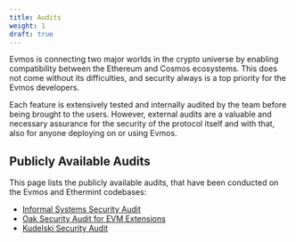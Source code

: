 ```yaml
---
title: Audits
weight: 1
draft: true
---
```


Evmos is connecting two major worlds in the crypto universe by enabling
compatibility between the Ethereum and Cosmos ecosystems.
This does not come without its difficulties, and security always
is a top priority for the Evmos developers.

Each feature is extensively tested and internally audited by the team
before being brought to the users.
However, external audits are a valuable and necessary assurance for the
security of the protocol itself and with that,
also for anyone deploying on or using Evmos.

## Publicly Available Audits

This page lists the publicly available audits,
that have been conducted on the Evmos and Ethermint codebases:

- [Informal Systems Security Audit](https://github.com/informalsystems/audits/blob/main/Evmos/informal-evmos-report-2021q4.pdf)
- [Oak Security Audit for EVM Extensions](https://github.com/oak-security/audit-reports/blob/master/Evmos/2023-07-08%20Audit%20Report%20-%20Evmos%20EVM%20Extensions%20v1.0.pdf)
- [Kudelski Security Audit](https://github.com/crypto-org-chain/cronos/blob/main/docs/audit/report_ethermint_1.2_final_public.pdf)